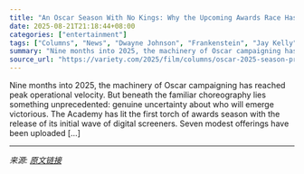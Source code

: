 ```yaml
---
title: "An Oscar Season With No Kings: Why the Upcoming Awards Race Has No Ruler"
date: 2025-08-21T21:18:44+08:00
categories: ["entertainment"]
tags: ["Columns", "News", "Dwayne Johnson", "Frankenstein", "Jay Kelly", "Oscars"]
summary: "Nine months into 2025, the machinery of Oscar campaigning has reached peak operational velocity. But beneath the familiar choreography lies something unprecedented: genuine uncertainty about who will "
source_url: "https://variety.com/2025/film/columns/oscar-2025-season-preview-fall-film-festivals-1236492376/"
---
```


Nine months into 2025, the machinery of Oscar campaigning has reached peak operational velocity. But beneath the familiar choreography lies something unprecedented: genuine uncertainty about who will emerge victorious. The Academy has lit the first torch of awards season with the release of its initial wave of digital screeners. Seven modest offerings have been uploaded [&#8230;]

---

*来源: [原文链接](https://variety.com/2025/film/columns/oscar-2025-season-preview-fall-film-festivals-1236492376/)*
